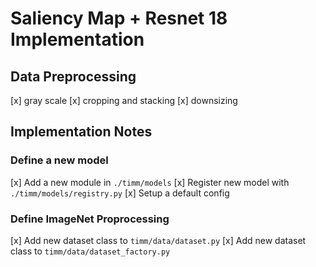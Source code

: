 # Saliency Map + Resnet 18 Implementation

## Data Preprocessing
[x] gray scale
[x] cropping and stacking
[x] downsizing

## Implementation Notes
### Define a new model
[x] Add a new module in `./timm/models`
[x] Register new model with `./timm/models/registry.py`
[x] Setup a default config

### Define ImageNet Proprocessing
[x] Add new dataset class to `timm/data/dataset.py`
[x] Add new dataset class to `timm/data/dataset_factory.py`
